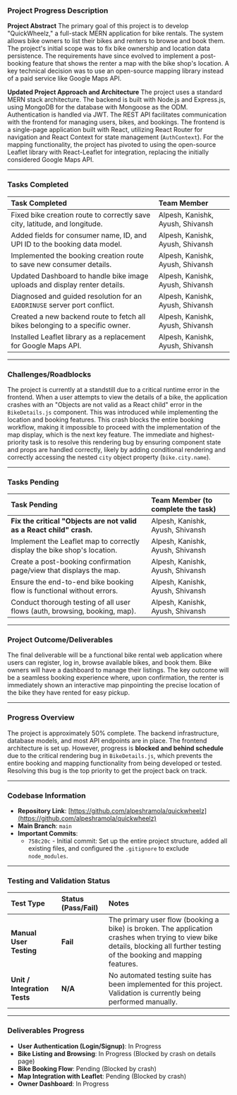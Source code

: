 ### **Project Progress Description**

**Project Abstract**
The primary goal of this project is to develop "QuickWheelz," a full-stack MERN application for bike rentals. The system allows bike owners to list their bikes and renters to browse and book them. The project's initial scope was to fix bike ownership and location data persistence. The requirements have since evolved to implement a post-booking feature that shows the renter a map with the bike shop's location. A key technical decision was to use an open-source mapping library instead of a paid service like Google Maps API.

**Updated Project Approach and Architecture**
The project uses a standard MERN stack architecture. The backend is built with Node.js and Express.js, using MongoDB for the database with Mongoose as the ODM. Authentication is handled via JWT. The REST API facilitates communication with the frontend for managing users, bikes, and bookings. The frontend is a single-page application built with React, utilizing React Router for navigation and React Context for state management (`AuthContext`). For the mapping functionality, the project has pivoted to using the open-source Leaflet library with React-Leaflet for integration, replacing the initially considered Google Maps API.

---

### **Tasks Completed**

| Task Completed                                                               | Team Member                          |
| :--------------------------------------------------------------------------- | :----------------------------------- |
| Fixed bike creation route to correctly save city, latitude, and longitude.   | Alpesh, Kanishk, Ayush, Shivansh     |
| Added fields for consumer name, ID, and UPI ID to the booking data model.    | Alpesh, Kanishk, Ayush, Shivansh     |
| Implemented the booking creation route to save new consumer details.         | Alpesh, Kanishk, Ayush, Shivansh     |
| Updated Dashboard to handle bike image uploads and display renter details.   | Alpesh, Kanishk, Ayush, Shivansh     |
| Diagnosed and guided resolution for an `EADDRINUSE` server port conflict.     | Alpesh, Kanishk, Ayush, Shivansh     |
| Created a new backend route to fetch all bikes belonging to a specific owner.| Alpesh, Kanishk, Ayush, Shivansh     |
| Installed Leaflet library as a replacement for Google Maps API.              | Alpesh, Kanishk, Ayush, Shivansh     |


---

### **Challenges/Roadblocks**
The project is currently at a standstill due to a critical runtime error in the frontend. When a user attempts to view the details of a bike, the application crashes with an "Objects are not valid as a React child" error in the `BikeDetails.js` component. This was introduced while implementing the location and booking features. This crash blocks the entire booking workflow, making it impossible to proceed with the implementation of the map display, which is the next key feature. The immediate and highest-priority task is to resolve this rendering bug by ensuring component state and props are handled correctly, likely by adding conditional rendering and correctly accessing the nested `city` object property (`bike.city.name`).

---

### **Tasks Pending**

| Task Pending                                                                 | Team Member (to complete the task) |
| :--------------------------------------------------------------------------- | :--------------------------------- |
| **Fix the critical "Objects are not valid as a React child" crash.**         | Alpesh, Kanishk, Ayush, Shivansh   |
| Implement the Leaflet map to correctly display the bike shop's location.     | Alpesh, Kanishk, Ayush, Shivansh   |
| Create a post-booking confirmation page/view that displays the map.          | Alpesh, Kanishk, Ayush, Shivansh   |
| Ensure the end-to-end bike booking flow is functional without errors.        | Alpesh, Kanishk, Ayush, Shivansh   |
| Conduct thorough testing of all user flows (auth, browsing, booking, map).   | Alpesh, Kanishk, Ayush, Shivansh   |

---

### **Project Outcome/Deliverables**
The final deliverable will be a functional bike rental web application where users can register, log in, browse available bikes, and book them. Bike owners will have a dashboard to manage their listings. The key outcome will be a seamless booking experience where, upon confirmation, the renter is immediately shown an interactive map pinpointing the precise location of the bike they have rented for easy pickup.

---

### **Progress Overview**
The project is approximately 50% complete. The backend infrastructure, database models, and most API endpoints are in place. The frontend architecture is set up. However, progress is **blocked and behind schedule** due to the critical rendering bug in `BikeDetails.js`, which prevents the entire booking and mapping functionality from being developed or tested. Resolving this bug is the top priority to get the project back on track.

---

### **Codebase Information**
*   **Repository Link**: [https://github.com/alpeshramola/quickwheelz](https://github.com/alpeshramola/quickwheelz)
*   **Main Branch**: `main`
*   **Important Commits**:
    *   `758c20c` - Initial commit: Set up the entire project structure, added all existing files, and configured the `.gitignore` to exclude `node_modules`.

---

### **Testing and Validation Status**

| Test Type                     | Status (Pass/Fail) | Notes                                                                                                                              |
| :---------------------------- | :----------------- | :--------------------------------------------------------------------------------------------------------------------------------- |
| **Manual User Testing**       | **Fail**           | The primary user flow (booking a bike) is broken. The application crashes when trying to view bike details, blocking all further testing of the booking and mapping features. |
| **Unit / Integration Tests**  | **N/A**            | No automated testing suite has been implemented for this project. Validation is currently being performed manually.                                  |

---

### **Deliverables Progress**
*   **User Authentication (Login/Signup)**: In Progress
*   **Bike Listing and Browsing**: In Progress (Blocked by crash on details page)
*   **Bike Booking Flow**: Pending (Blocked by crash)
*   **Map Integration with Leaflet**: Pending (Blocked by crash)
*   **Owner Dashboard**: In Progress 